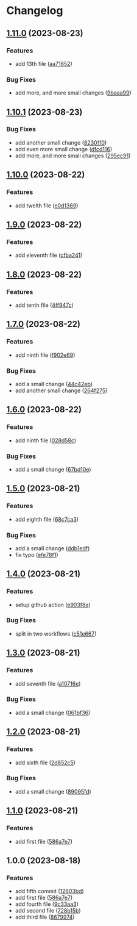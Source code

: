 # Changelog

## [1.11.0](https://github.com/dgellow/test-release-please-behaviour/compare/v1.10.1...v1.11.0) (2023-08-23)


### Features

* add 13th file ([aa71852](https://github.com/dgellow/test-release-please-behaviour/commit/aa71852a0fbb15d4e2b5ff96be6c851c192d62f9))


### Bug Fixes

* add more, and more small changes ([9baaa99](https://github.com/dgellow/test-release-please-behaviour/commit/9baaa990b2ee1e209121321d53938476fff0d614))

## [1.10.1](https://github.com/dgellow/test-release-please-behaviour/compare/v1.10.0...v1.10.1) (2023-08-23)


### Bug Fixes

* add another small change ([82301f0](https://github.com/dgellow/test-release-please-behaviour/commit/82301f008af228c62aaebe16607d8e69ae2f9239))
* add even more small change ([dfcd116](https://github.com/dgellow/test-release-please-behaviour/commit/dfcd116db44a400cf39da5217b9850204596ab8b))
* add more, and more small changes ([295ec91](https://github.com/dgellow/test-release-please-behaviour/commit/295ec913390c9e8084fa4c5a617cb4b0cf95e263))

## [1.10.0](https://github.com/dgellow/test-release-please-behaviour/compare/v1.9.0...v1.10.0) (2023-08-22)


### Features

* add twelth file ([e0d1369](https://github.com/dgellow/test-release-please-behaviour/commit/e0d1369688b3fb1499778fd7c400999c8654834d))

## [1.9.0](https://github.com/dgellow/test-release-please-behaviour/compare/v1.8.0...v1.9.0) (2023-08-22)


### Features

* add eleventh file ([cfba241](https://github.com/dgellow/test-release-please-behaviour/commit/cfba241243065b2f7808557f824f2925161d2a9f))

## [1.8.0](https://github.com/dgellow/test-release-please-behaviour/compare/v1.7.0...v1.8.0) (2023-08-22)


### Features

* add tenth file ([4ff947c](https://github.com/dgellow/test-release-please-behaviour/commit/4ff947cc8b182b24ed61e7cb22809c98bc5b24a4))

## [1.7.0](https://github.com/dgellow/test-release-please-behaviour/compare/v1.6.0...v1.7.0) (2023-08-22)


### Features

* add ninth file ([f902e69](https://github.com/dgellow/test-release-please-behaviour/commit/f902e69261c0800c8c4fdc708311f5752f6ec21c))


### Bug Fixes

* add a small change ([44c42eb](https://github.com/dgellow/test-release-please-behaviour/commit/44c42eb2be434e9c313ab5d957661bb38c49ce9a))
* add another small change ([264f275](https://github.com/dgellow/test-release-please-behaviour/commit/264f275ca695c9a0abc8aab435325251d711279c))

## [1.6.0](https://github.com/dgellow/test-release-please-behaviour/compare/v1.5.0...v1.6.0) (2023-08-22)


### Features

* add ninth file ([028d58c](https://github.com/dgellow/test-release-please-behaviour/commit/028d58c5d152986e575d503854bfbb86c750c1f8))


### Bug Fixes

* add a small change ([67bd10e](https://github.com/dgellow/test-release-please-behaviour/commit/67bd10ea1784e0c1825fa417378cdaa90f59a7d7))

## [1.5.0](https://github.com/dgellow/test-release-please-behaviour/compare/v1.4.0...v1.5.0) (2023-08-21)


### Features

* add eighth file ([68c7ca3](https://github.com/dgellow/test-release-please-behaviour/commit/68c7ca38d5e85ee5486cce2350f9535e98d56b26))


### Bug Fixes

* add a small change ([ddb1edf](https://github.com/dgellow/test-release-please-behaviour/commit/ddb1edfe7fc174768069ad90aba2080603fec5aa))
* fix typo ([efe78f1](https://github.com/dgellow/test-release-please-behaviour/commit/efe78f1b08590cdb1a7b72eec4ea673499f59e94))

## [1.4.0](https://github.com/dgellow/test-release-please-behaviour/compare/v1.3.0...v1.4.0) (2023-08-21)


### Features

* setup github action ([e903f8e](https://github.com/dgellow/test-release-please-behaviour/commit/e903f8e9a8710d2683d235c4a719341d34c254f1))


### Bug Fixes

* split in two workflows ([c51e667](https://github.com/dgellow/test-release-please-behaviour/commit/c51e667c653f0aa856ee907b8fd8de07c2544b8c))

## [1.3.0](https://github.com/dgellow/test-release-please-behaviour/compare/v1.2.0...v1.3.0) (2023-08-21)


### Features

* add seventh file ([a10716e](https://github.com/dgellow/test-release-please-behaviour/commit/a10716efa9003b030479ab812d8842a6fb6a3edc))


### Bug Fixes

* add a small change ([061bf36](https://github.com/dgellow/test-release-please-behaviour/commit/061bf364904826ef92a1be2fa926342e4ba6245d))

## [1.2.0](https://github.com/dgellow/test-release-please-behaviour/compare/v1.1.0...v1.2.0) (2023-08-21)


### Features

* add sixth file ([2d852c5](https://github.com/dgellow/test-release-please-behaviour/commit/2d852c57b4f6c688baaec2084fa7864e904b7b1a))


### Bug Fixes

* add a small change ([89095fd](https://github.com/dgellow/test-release-please-behaviour/commit/89095fd4a315e087b89ee8622a079f3652f784a7))

## [1.1.0](https://github.com/dgellow/test-release-please-behaviour/compare/v1.0.0...v1.1.0) (2023-08-21)


### Features

* add first file ([586a7e7](https://github.com/dgellow/test-release-please-behaviour/commit/586a7e72dd025c34c2eb308a539a5dbc50000223))

## 1.0.0 (2023-08-18)


### Features

* add fifth commit ([12603bd](https://github.com/dgellow/test-release-please-behaviour/commit/12603bdc7a1aeebfb084ee8772bfc1729e5e265b))
* add first file ([586a7e7](https://github.com/dgellow/test-release-please-behaviour/commit/586a7e72dd025c34c2eb308a539a5dbc50000223))
* add fourth file ([9c33aa3](https://github.com/dgellow/test-release-please-behaviour/commit/9c33aa364eb7f379b287c15f888afdce999fd558))
* add second file ([728b15b](https://github.com/dgellow/test-release-please-behaviour/commit/728b15b072866b410471e48ef863da34a19ebe2e))
* add third file ([8679974](https://github.com/dgellow/test-release-please-behaviour/commit/8679974c78bf035c90b38a4b88e350e0f8c5211c))
